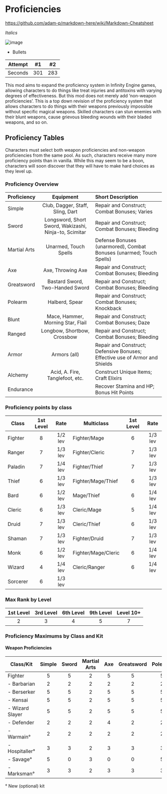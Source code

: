 # Proficiencies

https://github.com/adam-p/markdown-here/wiki/Markdown-Cheatsheet

*Italics*

![image](https://path.png)

* Bullets 

| Attempt | #1 | #2 |
| :---: | :---: | :---: |
| Seconds | 301 | 283 |


This mod aims to expand the proficiency system in Infinity Engine games, allowing characters to do things like treat injuries and antitoxins with varying degrees of effectiveness.  But this mod does not merely add ‘non-weapon proficiencies’.  This is a top down revision of the proficiency system that allows characters to do things with their weapons previously impossible without specific magical weapons.  Skilled characters can stun enemies with their blunt weapons, cause grievous bleeding wounds with their bladed weapons, and so on. 

## **Proficiency Tables**
Characters must select both weapon proficiencies and non-weapon proficiencies from the same pool.  As such, characters receive many more proficiency points than in vanilla.  While this may seem to be a boon, characters will soon discover that they will have to make hard choices as they level up.

### Proficiency Overview
| Proficiency | Equipment | Short Description |
| --- | :---: | :--- |  
| Simple | Club, Dagger, Staff, Sling, Dart | Repair and Construct; Combat Bonuses; Varies |
| Sword | Longsword, Short Sword, Wakizashi, Ninja-to, Scimitar | Repair and Construct; Combat Bonuses; Bleeding |
| Martial Arts | Unarmed, Touch Spells | Defense Bonuses (unarmored), Combat Bonuses (unarmed; Touch Spells) |
| Axe | Axe, Throwing Axe | Repair and Construct; Combat Bonuses; Bleeding |
| Greatsword | Bastard Sword, Two-Handed Sword | Repair and Construct; Combat Bonuses; Bleeding |
| Polearm | Halberd, Spear | Repair and Construct; Combat Bonuses; Knockback |
| Blunt | Mace, Hammer, Morning Star, Flail | Repair and Construct; Combat Bonuses; Daze |
| Ranged | Longbow, Shortbow, Crossbow | Repair and Construct; Combat Bonuses; Bleeding |
| Armor | Armors (all) | Repair and Construct; Defensive Bonuses; Effective use of Armor and Shields |
| Alchemy | Acid, A. Fire, Tanglefoot, etc. | Construct Unique Items; Craft Elixirs |
| Endurance |  | Recover Stamina and HP; Bonus Hit Points |

### Proficiency points by class 
| Class | 1st Level | Rate | Multiclass | 1st Level | Rate |
| --- | :---: | :---: | --- | :---: | :---: | 
| Fighter | 8 | 1/2 lev | Fighter/Mage | 6 | 1/3 lev |
| Ranger | 7 | 1/3 lev | Fighter/Cleric | 7 | 1/3 lev |
| Paladin | 7 | 1/4 lev | Fighter/Thief | 7 | 1/3 lev |
| Thief | 6 | 1/3 lev | Fighter/Mage/Thief | 6 | 1/3 lev |
| Bard | 6 | 1/2 lev | Mage/Thief | 6 | 1/4 lev |
| Cleric | 6 | 1/3 lev | Cleric/Mage | 5 | 1/4 lev |
| Druid | 7 | 1/3 lev | Cleric/Thief | 6 | 1/3 lev |
| Shaman | 7 | 1/3 lev | Fighter/Druid | 7 | 1/3 lev |
| Monk | 6 | 1/2 lev | Fighter/Mage/Cleric | 6 | 1/4 lev |
| Wizard | 4 | 1/4 lev | Cleric/Ranger | 6 | 1/4 lev |
| Sorcerer | 6 | 1/3 lev | 

### Max Rank by Level

| 1st Level | 3rd Level | 6th Level | 9th Level | Level 10+ |
| :---: | :---: | :---: | :---: | :---: | 
| 2 | 3 | 4 | 5 | 7 |

### Proficiency Maximums by Class and Kit
#### Weapon Proficiencies


| Class/Kit | Simple | Sword | Martial Arts | Axe | Greatsword | Polearm | Blunt | Ranged | Armor |
| --- | :---: | :---: | :---: | :---: | :---: | :---: | :---: | :---: | :---: | 
| Fighter | 5 | 5 | 2 | 5 | 5 | 5 | 5 | 5 | 5 |
| -  Barbarian | 2 | 2 | 2 | 2 | 2 | 2 | 2 | 2 | 2 |
| -  Berserker | 5 | 5 | 2 | 5 | 5 | 5 | 5 | 5 | 5 |
| -  Kensai | 5 | 5 | 2 | 5 | 5 | 5 | 5 | 5 | 5 |
| -  Wizard Slayer | 5 | 5 | 2 | 5 | 5 | 5 | 5 | 5 | 5 |
| -  Defender | 2 | 2 | 2 | 4 | 2 | 2 | 4 | 2 | 5 |
| -  Warmain° | 2 | 2 | 2 | 2 | 2 | 2 | 2 | 1 | 7 |
| -  Hospitaller° | 3 | 3 | 2 | 3 | 3 | 3 | 3 | 3 | 2 |
| -  Savage° | 5 | 0 | 3 | 0 | 0 | 5 | 5 | 5 | 0 |
| -  Marksman° | 3 | 3 | 2 | 3 | 3 | 3 | 3 | 7 | 2 |

° New (optional) kit

